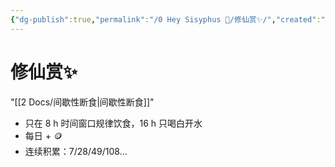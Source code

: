 ```yaml
---
{"dg-publish":true,"permalink":"/0 Hey Sisyphus 🤚/修仙赏✨/","created":"2023-05-25T15:37:59.689+08:00","updated":"2023-05-25T16:27:49.664+08:00"}
---
```


# 修仙赏✨

"[[2 Docs/间歇性断食\|间歇性断食]]"

- 只在 8 h 时间窗口规律饮食，16 h 只喝白开水
- 每日 + 🪙
- 连续积累：7/28/49/108…